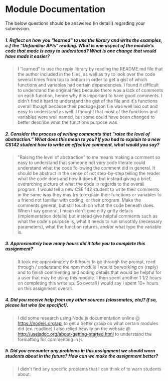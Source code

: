 # Module Documentation

The below questions should be answered (in detail!) regarding your submission.

##### 1. Reflect on how you "learned" to use the library and write the examples, c.f the "Unfamiliar APIs" reading. What is one aspect of the module's code that made is easy to understand? What is one change that would have made it easier?
> I "learned" to use the reply library by reading the README.md file that the author included in the files,
as well as try to look over the code several times from top to bottom in order to get a gist of which functions and
variables had certain dependencies. I found it difficult to understand the original files because there was a lack of
comments on each function, hence why it is important to have good comments. I didn't find it hard to understand the gist of
the file and it's functions overall though because their package.json file was well laid out and easy to understand as well. 
I thought that most of the functions and variables were well named, but some could have been changed to better describe what the
functions purpose was.


##### 2. Consider the process of writing comments that "raise the level of abstraction." What does this mean to you? If you had to explain to a new CS142 student how to write an effective comment, what would you say? #####
> "Raising the level of abstraction" to me means making a comment so easy to understand that someone not very code literate could understand what
the code following the comment did in general. It should be abstract in the sense of not step-by-step telling the reader what the code does and how it 
does it, but instead giving a brief, overarching picture of what the code in regards to the overall program. 
I would tell a new CSE 142 student to write their comments in the same way they may try to explain their functions or variables to a friend not familiar with
coding, or their program. Make the comments general, but still touch on what the code beneath does. When I say general, I mean don't give nitty gritty details
(implementation details) but instead give helpful comments such as what the code's purpose is, what it needs to run smoothly (necessary parameters), what
the function returns, and/or what type the variable is. 


##### 3. Approximately how many hours did it take you to complete this assignment? #####
> It took me approximately 6-8 hours to go through the prompt, read through / understand the npm module I would be working on (reply) and to finish commenting
and adding details that would be helpful for a user that may be using this module. I then spent another 1 1/2 hours on completing this write up. So overall I would
say I spent 10+ hours on this assignment overall.


##### 4. Did you receive help from any other sources (classmates, etc)? If so, please list who (be specific!). #####
> I did some research using Node.js documentation online @ https://nodejs.org/api to get a better grasp on what certain modules did (ex. readline)
I also relied heavily on the website @ http://usejsdoc.org/about-getting-started.html to understand the formatting for commenting in js


##### 5. Did you encounter any problems in this assignment we should warn students about in the future? How can we make the assignment better? #####
> I didn't find any specific problems that I can think of to warn students about.
